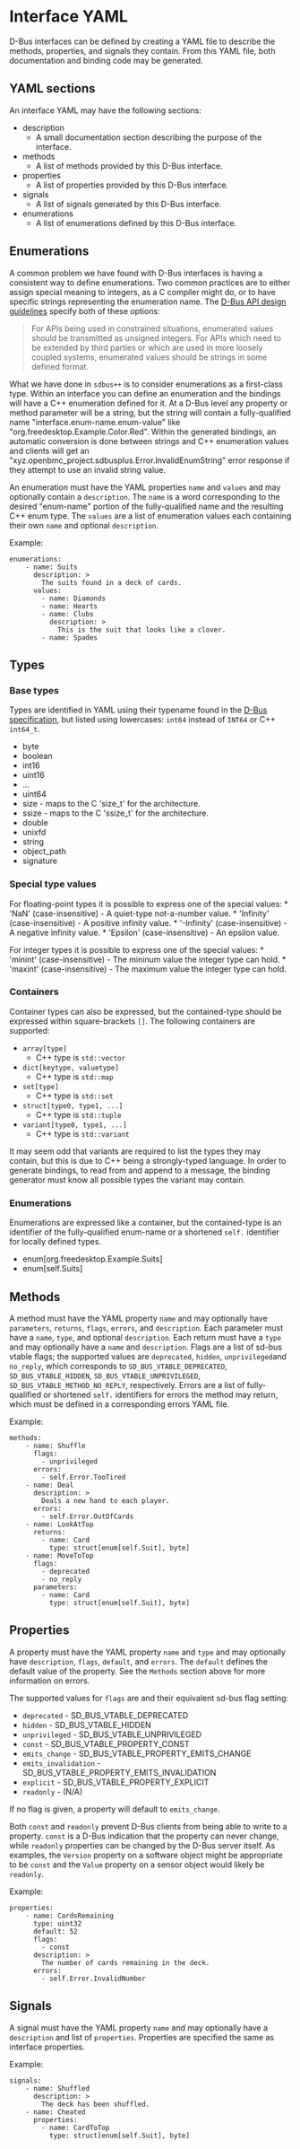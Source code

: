 # Interface YAML

D-Bus interfaces can be defined by creating a YAML file to describe the
methods, properties, and signals they contain.  From this YAML file,
both documentation and binding code may be generated.

## YAML sections

An interface YAML may have the following sections:

* description
    - A small documentation section describing the purpose of the
      interface.
* methods
    - A list of methods provided by this D-Bus interface.
* properties
    - A list of properties provided by this D-Bus interface.
* signals
    - A list of signals generated by this D-Bus interface.
* enumerations
    - A list of enumerations defined by this D-Bus interface.

## Enumerations

A common problem we have found with D-Bus interfaces is having a consistent
way to define enumerations.  Two common practices are to either assign
special meaning to integers, as a C compiler might do, or to have specific
strings representing the enumeration name.  The [D-Bus API design guidelines](https://dbus.freedesktop.org/doc/dbus-api-design.html)
specify both of these options:

> For APIs being used in constrained situations, enumerated values should be
> transmitted as unsigned integers. For APIs which need to be extended by
> third parties or which are used in more loosely coupled systems, enumerated
> values should be strings in some defined format.

What we have done in `sdbus++` is to consider enumerations as a first-class
type.  Within an interface you can define an enumeration and the bindings
will have a C++ enumeration defined for it.  At a D-Bus level any property or
method parameter will be a string, but the string will contain a
fully-qualified name "interface.enum-name.enum-value" like
"org.freedesktop.Example.Color.Red".  Within the generated bindings, an
automatic conversion is done between strings and C++ enumeration values and
clients will get an "xyz.openbmc_project.sdbusplus.Error.InvalidEnumString"
error response if they attempt to use an invalid string value.

An enumeration must have the YAML properties `name` and `values` and may
optionally contain a `description`.  The `name` is a word corresponding to
the desired "enum-name" portion of the fully-qualified name and the resulting
C++ enum type.  The `values` are a list of enumeration values each containing
their own `name` and optional `description`.

Example:
```
enumerations:
    - name: Suits
      description: >
        The suits found in a deck of cards.
      values:
        - name: Diamonds
        - name: Hearts
        - name: Clubs
          description: >
            This is the suit that looks like a clover.
        - name: Spades
```

## Types

### Base types
Types are identified in YAML using their typename found in the
[D-Bus specification](https://dbus.freedesktop.org/doc/dbus-specification.html),
but listed using lowercases: `int64` instead of `INT64` or C++ `int64_t`.

* byte
* boolean
* int16
* uint16
* ...
* uint64
* size - maps to the C 'size_t' for the architecture.
* ssize - maps to the C 'ssize_t' for the architecture.
* double
* unixfd
* string
* object_path
* signature

### Special type values

For floating-point types it is possible to express one of the special values:
    * 'NaN' (case-insensitive)
        - A quiet-type not-a-number value.
    * 'Infinity' (case-insensitive)
        - A positive infinity value.
    * '-Infinity' (case-insensitive)
        - A negative infinity value.
    * 'Epsilon' (case-insensitive)
        - An epsilon value.

For integer types it is possible to express one of the special values:
    * 'minint' (case-insensitive)
        - The mininum value the integer type can hold.
    * 'maxint' (case-insensitive)
        - The maximum value the integer type can hold.

### Containers
Container types can also be expressed, but the contained-type should be
expressed within square-brackets `[]`.  The following containers are supported:

* `array[type]`
    - C++ type is `std::vector`
* `dict[keytype, valuetype]`
    - C++ type is `std::map`
* `set[type]`
    - C++ type is `std::set`
* `struct[type0, type1, ...]`
    - C++ type is `std::tuple`
* `variant[type0, type1, ...]`
    - C++ type is `std::variant`

It may seem odd that variants are required to list the types they may contain,
but this is due to C++ being a strongly-typed language.  In order to generate
bindings, to read from and append to a message, the binding generator must
know all possible types the variant may contain.

### Enumerations
Enumerations are expressed like a container, but the contained-type is an
identifier of the fully-qualified enum-name or a shortened `self.` identifier
for locally defined types.

* enum[org.freedesktop.Example.Suits]
* enum[self.Suits]

## Methods

A method must have the YAML property `name` and may optionally have
`parameters`, `returns`, `flags`, `errors`, and `description`. Each parameter
must have a `name`, `type`, and optional `description`. Each return must have a
`type` and may optionally have a `name` and `description`. Flags are a list of
sd-bus vtable flags; the supported values are `deprecated`, `hidden`,
`unprivileged`and `no_reply`, which corresponds to `SD_BUS_VTABLE_DEPRECATED`,
`SD_BUS_VTABLE_HIDDEN`, `SD_BUS_VTABLE_UNPRIVILEGED`,
`SD_BUS_VTABLE_METHOD_NO_REPLY`, respectively. Errors are a list of
fully-qualified or shortened `self.` identifiers for errors the method may
return, which must be defined in a corresponding errors YAML file.

Example:
```
methods:
    - name: Shuffle
      flags:
        - unprivileged
      errors:
        - self.Error.TooTired
    - name: Deal
      description: >
        Deals a new hand to each player.
      errors:
        - self.Error.OutOfCards
    - name: LookAtTop
      returns:
        - name: Card
          type: struct[enum[self.Suit], byte]
    - name: MoveToTop
      flags:
        - deprecated
        - no_reply
      parameters:
        - name: Card
          type: struct[enum[self.Suit], byte]
```

## Properties

A property must have the YAML property `name` and `type` and may optionally have
`description`, `flags`, `default`, and `errors`. The `default` defines the
default value of the property. See the `Methods` section above for more
information on errors.

The supported values for `flags` are and their equivalent sd-bus flag setting:

* `deprecated` - SD_BUS_VTABLE_DEPRECATED
* `hidden` - SD_BUS_VTABLE_HIDDEN
* `unprivileged` - SD_BUS_VTABLE_UNPRIVILEGED
* `const` - SD_BUS_VTABLE_PROPERTY_CONST
* `emits_change` - SD_BUS_VTABLE_PROPERTY_EMITS_CHANGE
* `emits_invalidation` - SD_BUS_VTABLE_PROPERTY_EMITS_INVALIDATION
* `explicit` - SD_BUS_VTABLE_PROPERTY_EXPLICIT
* `readonly` - (N/A)

If no flag is given, a property will default to `emits_change`.

Both `const` and `readonly` prevent D-Bus clients from being able to write
to a property.  `const` is a D-Bus indication that the property can never
change, while `readonly` properties can be changed by the D-Bus server itself.
As examples, the `Version` property on a software object might be appropriate
to be `const` and the `Value` property on a sensor object would likely be
`readonly`.

Example:
```
properties:
    - name: CardsRemaining
      type: uint32
      default: 52
      flags:
        - const
      description: >
        The number of cards remaining in the deck.
      errors:
        - self.Error.InvalidNumber
```

## Signals

A signal must have the YAML property `name` and may optionally have a
`description` and list of `properties`.  Properties are specified the same
as interface properties.

Example:
```
signals:
    - name: Shuffled
      description: >
        The deck has been shuffled.
    - name: Cheated
      properties:
        - name: CardToTop
          type: struct[enum[self.Suit], byte]
```
